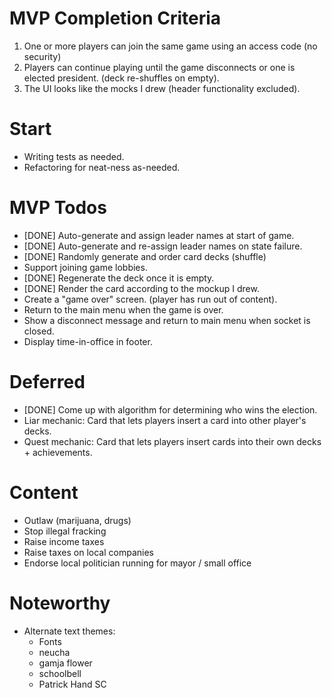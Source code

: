 # MVP Completion Criteria
1. One or more players can join the same game using an access code (no security)
2. Players can continue playing until the game disconnects or one is elected president.
    (deck re-shuffles on empty).
3. The UI looks like the mocks I drew (header functionality excluded).

# Start
* Writing tests as needed.
* Refactoring for neat-ness as-needed.

# MVP Todos
* [DONE] Auto-generate and assign leader names at start of game.
* [DONE] Auto-generate and re-assign leader names on state failure.
* [DONE] Randomly generate and order card decks (shuffle)
* Support joining game lobbies.
* [DONE] Regenerate the deck once it is empty.
* [DONE] Render the card according to the mockup I drew.
* Create a "game over" screen. (player has run out of content).
* Return to the main menu when the game is over.
* Show a disconnect message and return to main menu when socket is closed.
* Display time-in-office in footer.

# Deferred
* [DONE] Come up with algorithm for determining who wins the election.
* Liar mechanic: Card that lets players insert a card into other player's decks.
* Quest mechanic: Card that lets players insert cards into their own decks + achievements. 

# Content
* Outlaw (marijuana, drugs)
* Stop illegal fracking
* Raise income taxes
* Raise taxes on local companies
* Endorse local politician running for mayor / small office

# Noteworthy
* Alternate text themes: 
  * Fonts
  * neucha
  * gamja flower
  * schoolbell
  * Patrick Hand SC
